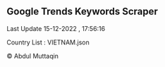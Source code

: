 

## Google Trends Keywords Scraper 
 
Last Update 15-12-2022 , 17:56:16

Country List :
VIETNAM.json



© Abdul Muttaqin 
